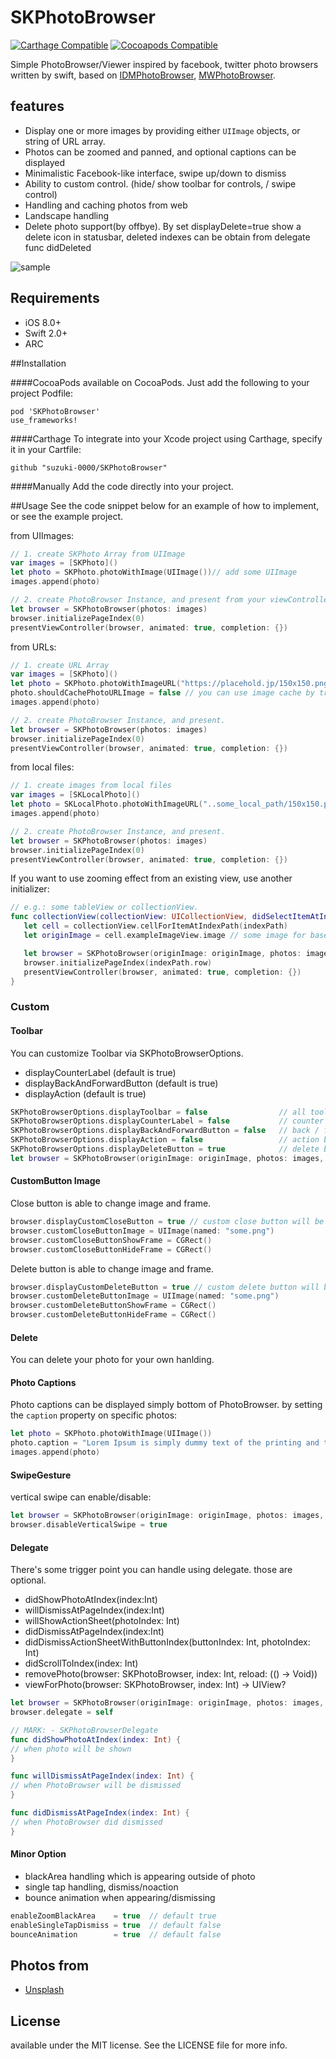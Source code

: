 SKPhotoBrowser
========================

[![Carthage Compatible](https://img.shields.io/badge/Carthage-compatible-4BC51D.svg?style=flat)](https://github.com/Carthage/Carthage)
[![Cocoapods Compatible](https://img.shields.io/cocoapods/v/SKPhotoBrowser.svg?style=flat)](http://cocoadocs.org/docsets/SKPhotoBrowser)

Simple PhotoBrowser/Viewer inspired by facebook, twitter photo browsers written by swift, based on [IDMPhotoBrowser](https://github.com/ideaismobile/IDMPhotoBrowser), [MWPhotoBrowser](https://github.com/mwaterfall/MWPhotoBrowser).

## features
- Display one or more images by providing either `UIImage` objects, or string of URL array.
- Photos can be zoomed and panned, and optional captions can be displayed
- Minimalistic Facebook-like interface, swipe up/down to dismiss
- Ability to custom control. (hide/ show toolbar for controls, / swipe control)
- Handling and caching photos from web 
- Landscape handling
- Delete photo support(by offbye). By set displayDelete=true show a delete icon in statusbar, deleted indexes can be obtain from delegate func didDeleted 

![sample](Screenshots/example02.gif)

## Requirements
- iOS 8.0+
- Swift 2.0+
- ARC

##Installation

####CocoaPods
available on CocoaPods. Just add the following to your project Podfile:
```
pod 'SKPhotoBrowser'
use_frameworks!
```

####Carthage
To integrate into your Xcode project using Carthage, specify it in your Cartfile:

```ogdl
github "suzuki-0000/SKPhotoBrowser"
```

####Manually
Add the code directly into your project.

##Usage
See the code snippet below for an example of how to implement, or see the example project.
	
from UIImages:
```swift
// 1. create SKPhoto Array from UIImage
var images = [SKPhoto]()
let photo = SKPhoto.photoWithImage(UIImage())// add some UIImage
images.append(photo) 

// 2. create PhotoBrowser Instance, and present from your viewController. 
let browser = SKPhotoBrowser(photos: images)
browser.initializePageIndex(0)
presentViewController(browser, animated: true, completion: {})
```

from URLs:
```swift
// 1. create URL Array 
var images = [SKPhoto]()
let photo = SKPhoto.photoWithImageURL("https://placehold.jp/150x150.png")
photo.shouldCachePhotoURLImage = false // you can use image cache by true(NSCache)
images.append(photo)

// 2. create PhotoBrowser Instance, and present. 
let browser = SKPhotoBrowser(photos: images)
browser.initializePageIndex(0)
presentViewController(browser, animated: true, completion: {})
```

from local files:
```swift
// 1. create images from local files
var images = [SKLocalPhoto]()
let photo = SKLocalPhoto.photoWithImageURL("..some_local_path/150x150.png")
images.append(photo)

// 2. create PhotoBrowser Instance, and present. 
let browser = SKPhotoBrowser(photos: images)
browser.initializePageIndex(0)
presentViewController(browser, animated: true, completion: {})
```

If you want to use zooming effect from an existing view, use another initializer:
```swift
// e.g.: some tableView or collectionView.
func collectionView(collectionView: UICollectionView, didSelectItemAtIndexPath indexPath: NSIndexPath) {
   let cell = collectionView.cellForItemAtIndexPath(indexPath) 
   let originImage = cell.exampleImageView.image // some image for baseImage 

   let browser = SKPhotoBrowser(originImage: originImage, photos: images, animatedFromView: cell) 
   browser.initializePageIndex(indexPath.row)
   presentViewController(browser, animated: true, completion: {})
}
```

### Custom

#### Toolbar
You can customize Toolbar via SKPhotoBrowserOptions.
- displayCounterLabel (default is true) 
- displayBackAndForwardButton (default is true)
- displayAction (default is true)


```swift
SKPhotoBrowserOptions.displayToolbar = false                // all tool bar will be hidden
SKPhotoBrowserOptions.displayCounterLabel = false           // counter label will be hidden
SKPhotoBrowserOptions.displayBackAndForwardButton = false   // back / forward button will be hidden
SKPhotoBrowserOptions.displayAction = false                 // action button will be hidden
SKPhotoBrowserOptions.displayDeleteButton = true            // delete button will be shown
let browser = SKPhotoBrowser(originImage: originImage, photos: images, animatedFromView: cell)
```

#### CustomButton Image
Close button is able to change image and frame.
``` swift
browser.displayCustomCloseButton = true // custom close button will be enable
browser.customCloseButtonImage = UIImage(named: "some.png")
browser.customCloseButtonShowFrame = CGRect()
browser.customCloseButtonHideFrame = CGRect()
```
Delete button is able to change image and frame.
``` swift
browser.displayCustomDeleteButton = true // custom delete button will be enable
browser.customDeleteButtonImage = UIImage(named: "some.png")
browser.customDeleteButtonShowFrame = CGRect()
browser.customDeleteButtonHideFrame = CGRect()
```

#### Delete 
You can delete your photo for your own hanlding.

#### Photo Captions
Photo captions can be displayed simply bottom of PhotoBrowser. by setting the `caption` property on specific photos:
``` swift
let photo = SKPhoto.photoWithImage(UIImage())
photo.caption = "Lorem Ipsum is simply dummy text of the printing and typesetting industry."
images.append(photo)
```

#### SwipeGesture 
vertical swipe can enable/disable:
``` swift
let browser = SKPhotoBrowser(originImage: originImage, photos: images, animatedFromView: cell)
browser.disableVerticalSwipe = true 
``` 

#### Delegate
There's some trigger point you can handle using delegate. those are optional.
- didShowPhotoAtIndex(index:Int) 
- willDismissAtPageIndex(index:Int)
- willShowActionSheet(photoIndex: Int)
- didDismissAtPageIndex(index:Int)
- didDismissActionSheetWithButtonIndex(buttonIndex: Int, photoIndex: Int)
- didScrollToIndex(index: Int)
- removePhoto(browser: SKPhotoBrowser, index: Int, reload: (() -> Void))
- viewForPhoto(browser: SKPhotoBrowser, index: Int) -> UIView?

```swift
let browser = SKPhotoBrowser(originImage: originImage, photos: images, animatedFromView: cell)
browser.delegate = self

// MARK: - SKPhotoBrowserDelegate
func didShowPhotoAtIndex(index: Int) {
// when photo will be shown
}

func willDismissAtPageIndex(index: Int) {
// when PhotoBrowser will be dismissed
}

func didDismissAtPageIndex(index: Int) {
// when PhotoBrowser did dismissed
}

```

#### Minor Option
- blackArea handling which is appearing outside of photo
- single tap handling, dismiss/noaction
- bounce animation when appearing/dismissing
``` swift
enableZoomBlackArea    = true  // default true
enableSingleTapDismiss = true  // default false
bounceAnimation        = true  // default false
``` 

## Photos from
- [Unsplash](https://unsplash.com)

## License
available under the MIT license. See the LICENSE file for more info.

